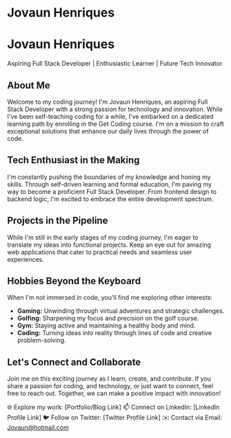 # Jovaun Henriques
# Jovaun Henriques
Aspiring Full Stack Developer | Enthusiastic Learner | Future Tech Innovator

## About Me
Welcome to my coding journey! I'm Jovaun Henriques, an aspiring Full Stack Developer with a strong passion for technology and innovation. While I've been self-teaching coding for a while, I've embarked on a dedicated learning path by enrolling in the Get Coding course. I'm on a mission to craft exceptional solutions that enhance our daily lives through the power of code.

## Tech Enthusiast in the Making
I'm constantly pushing the boundaries of my knowledge and honing my skills. Through self-driven learning and formal education, I'm paving my way to become a proficient Full Stack Developer. From frontend design to backend logic, I'm excited to embrace the entire development spectrum.

## Projects in the Pipeline
While I'm still in the early stages of my coding journey, I'm eager to translate my ideas into functional projects. Keep an eye out for amazing web applications that cater to practical needs and seamless user experiences.

## Hobbies Beyond the Keyboard
When I'm not immersed in code, you'll find me exploring other interests:
- **Gaming:** Unwinding through virtual adventures and strategic challenges.
- **Golfing:** Sharpening my focus and precision on the golf course.
- **Gym:** Staying active and maintaining a healthy body and mind.
- **Coding:** Turning ideas into reality through lines of code and creative problem-solving.

## Let's Connect and Collaborate
Join me on this exciting journey as I learn, create, and contribute. If you share a passion for coding, and technology, or just want to connect, feel free to reach out. Together, we can make a positive impact with innovation!

🌐 Explore my work: [Portfolio/Blog Link]
📫 Connect on LinkedIn: [LinkedIn Profile Link]
🐦 Follow on Twitter: [Twitter Profile Link]
✉️ Contact via Email: Jovaun@hotmail.com
